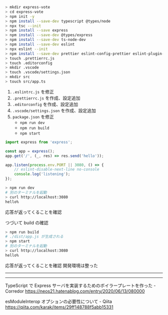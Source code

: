 
```sh
> mkdir express-vote
> cd express-vote
> npm init -y
> npm install --save-dev typescript @types/node
> npx tsc --init
> npm install --save express
> npm install --save-dev @types/express
> npm install --save-dev ts-node-dev
> npm install --save-dev eslint
> npx eslint --init
> npm install --save-dev prettier eslint-config-prettier eslint-plugin-prettier
> touch .prettierrc.js
> touch .editorconfig
> mkdir .vscode
> touch .vscode/settings.json
> mkdir src
> touch src/app.ts
```

1. `.eslintrc.js` を修正
2. `.prettierrc.js` を作成、設定追加
3. `.editorconfig` を作成、設定追加
4. `.vscode/settings.json` を作成、設定追加
5. `package.json` を修正
    - `npm run dev`
    - `npm run build`
    - `npm start`


```ts:app.ts
import express from 'express';

const app = express();
app.get('/', (_, res) => res.send('hello'));

app.listen(process.env.PORT || 3080, () => {
    // eslint-disable-next-line no-console
    console.log('listening');
});

```

```sh
> npm run dev
# 別のターミナルを起動
> curl http://localhost:3080
hello%
```

応答が返ってくることを確認

つづいて build の確認

```sh
> npm run build
# ./dist/app.js が生成される
> npm start
# 別のターミナルを起動
> curl http://localhost:3080
hello%
```

応答が返ってくることを確認
開発環境は整った

---


---

TypeScript で Express サーバを実装するためのボイラープレートを作った - Corredor
https://neos21.hatenablog.com/entry/2020/06/13/080000

esModuleInterop オプションの必要性について - Qiita
https://qiita.com/karak/items/29ff148788f5abb15331
